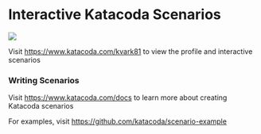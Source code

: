 # Interactive Katacoda Scenarios

[![](http://shields.katacoda.com/katacoda/kvark81/count.svg)](https://www.katacoda.com/kvark81 "Get your profile on Katacoda.com")

Visit https://www.katacoda.com/kvark81 to view the profile and interactive scenarios

### Writing Scenarios
Visit https://www.katacoda.com/docs to learn more about creating Katacoda scenarios

For examples, visit https://github.com/katacoda/scenario-example
